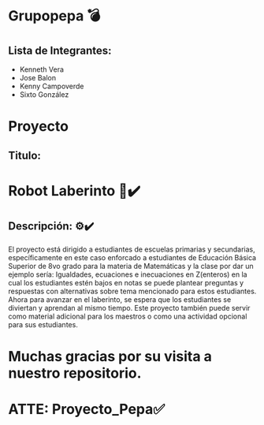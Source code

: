 # Grupopepa 💣
## Lista de Integrantes:
- Kenneth Vera
- Jose Balon
- Kenny Campoverde
- Sixto González
# Proyecto
## Titulo:
 # Robot Laberinto 🤖✔️
## Descripción: ⚙️✔️
El proyecto está dirigido a estudiantes de escuelas primarias y secundarias, específicamente en este caso enforcado a estudiantes 
de Educación Básica Superior de 8vo grado para la materia de Matemáticas y la clase por dar un ejemplo sería: 
Igualdades, ecuaciones e inecuaciones en Z(enteros) en la cual los 
estudiantes estén bajos en notas se puede plantear preguntas y 
respuestas con alternativas sobre tema mencionado para estos 
estudiantes. Ahora para avanzar en el laberinto, se espera que los 
estudiantes se diviertan y aprendan al mismo tiempo. Este proyecto también puede servir como material adicional para los maestros o 
como una actividad opcional para sus estudiantes.

# Muchas gracias por su visita a nuestro repositorio.
# ATTE: Proyecto_Pepa✅